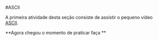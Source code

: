 #ASCII

 A primeira atividade desta seção consiste de assistir o pequeno vídeo [ASCII](https://www.youtube.com/watch?v=UPlR4eMMCmI&index=2&list=PLhQjrBD2T3824oLhpJrgze3kPf1Yg-sMy).

**Agora chegou o momento de praticar faça **
